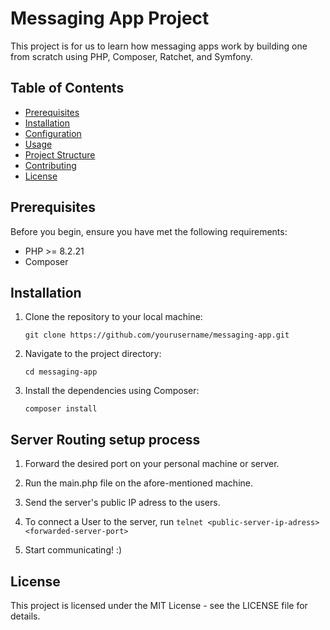 
# Messaging App Project

This project is for us to learn how messaging apps work by building one from scratch using PHP, Composer, Ratchet, and Symfony.

## Table of Contents
- [Prerequisites](#prerequisites)
- [Installation](#installation)
- [Configuration](#configuration)
- [Usage](#usage)
- [Project Structure](#project-structure)
- [Contributing](#contributing)
- [License](#license)

## Prerequisites
Before you begin, ensure you have met the following requirements:
- PHP >= 8.2.21
- Composer

## Installation
1. Clone the repository to your local machine:
   
   `git clone https://github.com/yourusername/messaging-app.git`

2. Navigate to the project directory:

   `cd messaging-app`

3. Install the dependencies using Composer:

   `composer install`

## Server Routing setup process
1. Forward the desired port on your personal machine or server.
   
2. Run the main.php file on the afore-mentioned machine.

3. Send the server's public IP adress to the users.

4. To connect a User to the server, run `telnet <public-server-ip-adress> <forwarded-server-port>`

5. Start communicating! :)

## License
This project is licensed under the MIT License - see the LICENSE file for details.
